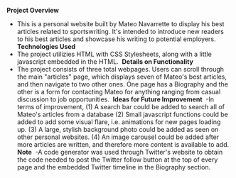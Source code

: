 **Project Overview**&nbsp;
- This is a personal website built by Mateo Navarrette to display his best articles related to sportswriting. It's intended to introduce new readers to his best articles and showcase his writing to potential employers.&nbsp;
**Technologies Used**&nbsp;
- The project utilizies HTML with CSS Stylesheets, along with a little javascript embedded in the HTML.&nbsp;
**Details on Functionality**&nbsp;
- The project consists of three total webpages. Users can scroll through the main "articles" page, which displays seven of Mateo's best articles, and then navigate to two other ones. One page has a Biography and the other is a form for contacting Mateo for anything ranging from casual discussion to job opportunities.&nbsp;
**Ideas for Future Improvement**&nbsp;
-In terms of improvement, (1) A search bar could be added to search all of Mateo's articles from a database (2) Small javascript functions could be added to add some visual flare, i.e. animations for new pages loading up. (3) A large, stylish background photo could be added as seen on other personal websites. (4) An image carousel could be added after more articles are written, and therefore more content is available to add.&nbsp;
**Note**&nbsp;
-A code generator was used through Twitter's website to obtain the code needed to post the Twitter follow button at the top of every page and the embedded Twitter timeline in the Biography section. 